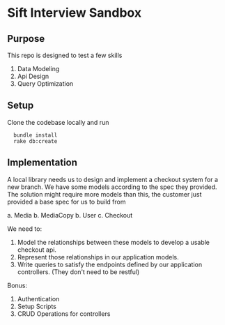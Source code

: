 # Sift Interview Sandbox

## Purpose
This repo is designed to test a few skills 

1. Data Modeling
2. Api Design
3. Query Optimization

## Setup

Clone the codebase locally and run
```
  bundle install
  rake db:create
```

## Implementation

A local library needs us to design and implement a checkout system for a new branch. We have some models according to the
spec they provided. The solution might require more models than this, the customer just provided a base spec for us to build from

  a. Media
  b. MediaCopy
  b. User
  c. Checkout

We need to:
1. Model the relationships between these models to develop a usable checkout api.
2. Represent those relationships in our application models.
3. Write queries to satisfy the endpoints defined by our application controllers. (They don't need to be restful)

Bonus:
1. Authentication
1. Setup Scripts
1. CRUD Operations for controllers